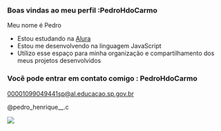 ### Boas vindas ao meu perfil :PedroHdoCarmo

Meu nome é Pedro

- Estou estudando na [Alura](https://www.alura.com.br)
- Estou me desenvolvendo na linguagem JavaScript
- Utilizo esse espaço para minha organização e compartilhamento dos meus projetos desenvolvidos

### Você pode entrar em contato comigo : PedroHdoCarmo

00001099049441sp@al.educacao.sp.gov.br


@pedro_henrique__.c

![](https://media1.tenor.com/m/KBNVmNOnRacAAAAC/free_fire.gif)
